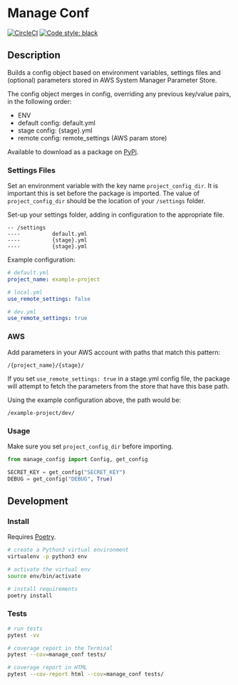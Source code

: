 # Manage Conf

[![CircleCI](https://circleci.com/gh/sam-atkins/manage-conf/tree/master.svg?style=svg)](https://circleci.com/gh/sam-atkins/manage-conf/tree/master)
<a href="https://github.com/ambv/black"><img alt="Code style: black" src="https://img.shields.io/badge/code%20style-black-000000.svg"></a>

## Description

Builds a config object based on environment variables, settings files and (optional) parameters stored in AWS System Manager Parameter Store.

The config object merges in config, overriding any previous key/value pairs, in the following order:

- ENV
- default config: default.yml
- stage config: {stage}.yml
- remote config: remote_settings (AWS param store)

Available to download as a package on [PyPi](https://pypi.org/project/manage-conf/).

### Settings Files

Set an environment variable with the key name `project_config_dir`. It is important this is set before the package is imported. The value of `project_config_dir` should be the location of your `/settings` folder.

Set-up your settings folder, adding in configuration to the appropriate file.

```
-- /settings
----          default.yml
----          {stage}.yml
----          {stage}.yml
```

Example configuration:

```yaml
# default.yml
project_name: example-project

# local.yml
use_remote_settings: false

# dev.yml
use_remote_settings: true
```

### AWS

Add parameters in your AWS account with paths that match this pattern:

`/{project_name}/{stage}/`

If you set `use_remote_settings: true` in a stage.yml config file, the package will attempt to fetch the parameters from the store that have this base path.

Using the example configuration above, the path would be:

```
/example-project/dev/
```

### Usage

Make sure you set `project_config_dir` before importing.

```python
from manage_config import Config, get_config

SECRET_KEY = get_config("SECRET_KEY")
DEBUG = get_config("DEBUG", True)
```

## Development

### Install

Requires [Poetry](https://poetry.eustace.io).

```bash
# create a Python3 virtual environment
virtualenv -p python3 env

# activate the virtual env
source env/bin/activate

# install requirements
poetry install
```

### Tests

```bash
# run tests
pytest -vv

# coverage report in the Terminal
pytest --cov=manage_conf tests/

# coverage report in HTML
pytest --cov-report html --cov=manage_conf tests/
```
